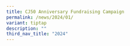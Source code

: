 ```yaml
---
title: CJ50 Anniversary Fundraising Campaign
permalink: /news/2024/01/
variant: tiptap
description: ""
third_nav_title: "2024"
---
```

